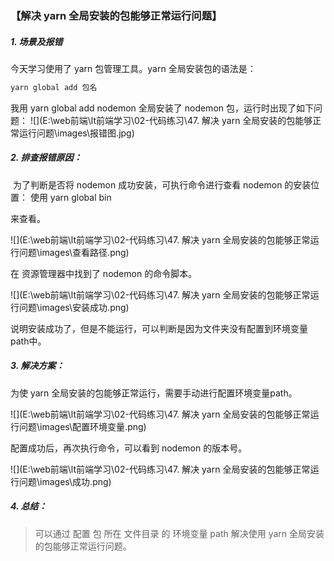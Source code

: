 ### 【解决 yarn 全局安装的包能够正常运行问题】

##### 1. 场景及报错

今天学习使用了 yarn 包管理工具。yarn 全局安装包的语法是：

```bash
yarn global add 包名
```

我用 yarn global add nodemon 全局安装了 nodemon 包，运行时出现了如下问题：
![](E:\web前端\lt前端学习\02-代码练习\47. 解决 yarn 全局安装的包能够正常运行问题\images\报错图.jpg)

##### 2. 排查报错原因：

​     为了判断是否将 nodemon 成功安装，可执行命令进行查看 nodemon 的安装位置： 使用 yarn global bin

来查看。

![](E:\web前端\lt前端学习\02-代码练习\47. 解决 yarn 全局安装的包能够正常运行问题\images\查看路径.png)

在 资源管理器中找到了 nodemon 的命令脚本。

![](E:\web前端\lt前端学习\02-代码练习\47. 解决 yarn 全局安装的包能够正常运行问题\images\安装成功.png)

说明安装成功了，但是不能运行，可以判断是因为文件夹没有配置到环境变量path中。

##### 3. 解决方案：

为使 yarn 全局安装的包能够正常运行，需要手动进行配置环境变量path。

![](E:\web前端\lt前端学习\02-代码练习\47. 解决 yarn 全局安装的包能够正常运行问题\images\配置环境变量.png)

配置成功后，再次执行命令，可以看到 nodemon 的版本号。

![](E:\web前端\lt前端学习\02-代码练习\47. 解决 yarn 全局安装的包能够正常运行问题\images\成功.png)

##### 4. 总结：

> 可以通过 配置 包 所在 文件目录 的 环境变量 path 解决使用 yarn 全局安装的包能够正常运行问题。

